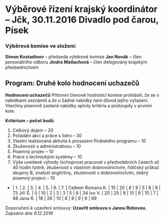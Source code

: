 # Výběrové řízení krajský koordinátor – Jčk, 30.11.2016 Divadlo pod čarou, Písek
### Výběrová komise ve složení:  
  **Simon Kostadinov** – předseda výběrové komise
  **Jan Novák** – člen personálního odboru
	**Jindra Matlachová** – člen delegovaný krajským předsednictvem

## Program: Druhé kolo hodnocení uchazečů
**Hodnocení uchazečů**
Přítomní členové hodnotící komise prohlásili, že se s nabídkami seznámili a že u žádné nabídky není důvod jejího vyřazení. 
Všechny písemně zaslané nabídky splnily kritéria a postoupily v prvním kole.

**Kritérium – počet bodů**
1. Celkový dojem – 20
2. Pořádání akcí a práce s lidmi – 30
3. Vlastní realizovaná aktivita k prosazení Pirátského programu – 10
4. Zkušenosti s administrativou – 10
5. Písemný projev – 10
6. Práce s technickými systémy – 10
7. Výše uvedené výhody (schopnost pracovat v předvolebních časech až 40 hodin týdně, zkušenosti s vlastním dobrovolnictvím, 
řidičský průkaz skupiny B, znalost angličtiny, zkušenosti s dobrovolnictvím, dobrý písemný projev) – 10

- | 1. | 2. | 3. | 4. | 5. | 6. | 7. | Celkem
Romana K. | 15 | 20 | 8 | 9 | 5 | 8 | 8 | 73
Jiří Š. | 5 | 10 | 2 | 3 | 3 | 5 | 6 | 34
Ivo V. | 20 | 25 | 8 | 10 | 8 | 10 | 7 | 88
Jana R. | 18 | 26 | 10 | 8 | 9 | 9 | 9 | 89

Doporučení k uzavření smlouvy: **Uzavřít smlouvu s Janou Rohovou.**
*Zapsáno dne 9.12.2016*
